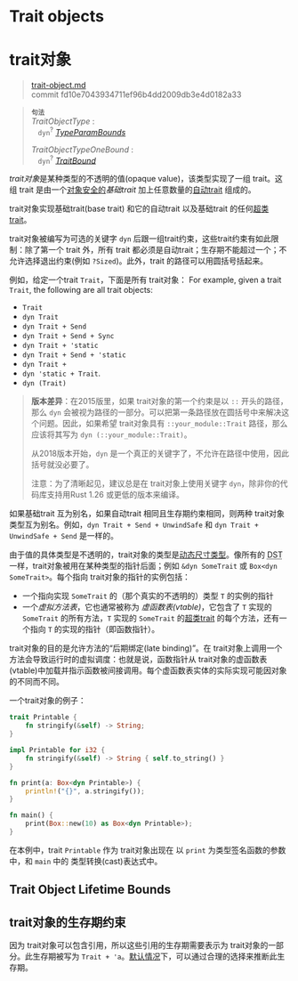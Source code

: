 # Trait objects
# trait对象

>[trait-object.md](https://github.com/rust-lang/reference/blob/master/src/types/trait-object.md)\
>commit fd10e7043934711ef96b4dd2009db3e4d0182a33

> **<sup>句法</sup>**\
> _TraitObjectType_ :\
> &nbsp;&nbsp; `dyn`<sup>?</sup> [_TypeParamBounds_]
>
> _TraitObjectTypeOneBound_ :\
> &nbsp;&nbsp; `dyn`<sup>?</sup> [_TraitBound_]

*trait对象*是某种类型的不透明的值(opaque value)，该类型实现了一组 trait。这组 trait 是由一个[对象安全的][object safe]*基础trait* 加上任意数量的[自动trait][auto traits] 组成的。

trait对象实现基础trait(base trait) 和它的自动trait 以及基础trait 的任何[超类trait][supertraits]。


trait对象被编写为可选的关键字 `dyn` 后跟一组trait约束，这些trait约束有如此限制：除了第一个 trait 外，所有 trait 都必须是自动trait；生存期不能超过一个；不允许选择退出约束(例如 `?Sized`)。此外，trait 的路径可以用圆括号括起来。

例如，给定一个trait `Trait`，下面是所有 trait对象：
For example, given a trait `Trait`, the following are all trait objects:

* `Trait`
* `dyn Trait`
* `dyn Trait + Send`
* `dyn Trait + Send + Sync`
* `dyn Trait + 'static`
* `dyn Trait + Send + 'static`
* `dyn Trait +`
* `dyn 'static + Trait`.
* `dyn (Trait)`

> **版本差异**：在2015版里，如果 trait对象的第一个约束是以 `::` 开头的路径，那么 `dyn` 会被视为路径的一部分。可以把第一条路径放在圆括号中来解决这个问题。因此，如果希望 trait对象具有 `::your_module::Trait` 路径，那么应该将其写为  `dyn (::your_module::Trait)`。
>
> 从2018版本开始，`dyn` 是一个真正的关键字了，不允许在路径中使用，因此括号就没必要了。
> 
> 
> 注意：为了清晰起见，建议总是在 trait对象上使用关键字 `dyn`，除非你的代码库支持用Rust 1.26 或更低的版本来编译。

如果基础trait 互为别名，如果自动trait 相同且生存期约束相同，则两种 trait对象类型互为别名。例如，`dyn Trait + Send + UnwindSafe` 和 `dyn Trait + UnwindSafe + Send` 是一样的。

由于值的具体类型是不透明的，trait对象的类型是[动态尺寸类型][dynamically sized types]。像所有的 <abbr title="dynamically sized types">DST</abbr> 一样，trait对象被用在某种类型的指针后面；例如 `&dyn SomeTrait` 或 `Box<dyn SomeTrait>`。每个指向 trait对象的指针的实例包括：

 - 一个指向实现 `SomeTrait` 的（那个真实的不透明的）类型 `T` 的实例的指针
 - 一个*虚拟方法表*，它也通常被称为 *虚函数表(vtable)*，它包含了 `T` 实现的 `SomeTrait` 的所有方法，`T` 实现的 `SomeTrait` 的[超类trait][supertraits] 的每个方法，还有一个指向 `T` 的实现的指针（即函数指针）。

trait对象的目的是允许方法的“后期绑定(late binding)”。在 trait对象上调用一个方法会导致运行时的虚拟调度：也就是说，函数指针从 trait对象的虚函数表(vtable)中加载并指示函数被间接调用。每个虚函数表实体的实际实现可能因对象的不同而不同。

一个trait对象的例子：

```rust
trait Printable {
    fn stringify(&self) -> String;
}

impl Printable for i32 {
    fn stringify(&self) -> String { self.to_string() }
}

fn print(a: Box<dyn Printable>) {
    println!("{}", a.stringify());
}

fn main() {
    print(Box::new(10) as Box<dyn Printable>);
}
```

在本例中，trait `Printable` 作为 trait对象出现在 以 `print` 为类型签名函数的参数中，和 `main` 中的 类型转换(cast)表达式中。

## Trait Object Lifetime Bounds
## trait对象的生存期约束

因为 trait对象可以包含引用，所以这些引用的生存期需要表示为 trait对象的一部分。此生存期被写为 `Trait + 'a`。[默认情况][defaults]下，可以通过合理的选择来推断此生存期。

[_TraitBound_]: ../trait-bounds.md
[_TypeParamBounds_]: ../trait-bounds.md
[auto traits]: ../special-types-and-traits.md#auto-traits
[defaults]: ../lifetime-elision.md#default-trait-object-lifetimes
[dynamically sized types]: ../dynamically-sized-types.md
[object safe]: ../items/traits.md#object-safety
[supertraits]: ../items/traits.md#supertraits
